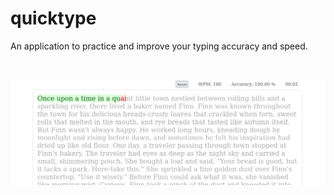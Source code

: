 # quicktype
An application to practice and improve your typing accuracy and speed.

<br>

![screenshot](./screenshots/quicktype.png)

<br>
